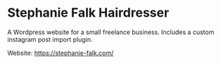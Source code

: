 # Stephanie Falk Hairdresser

A Wordpress website for a small freelance business. Includes a custom instagram post import plugin.

Website: https://stephanie-falk.com/
